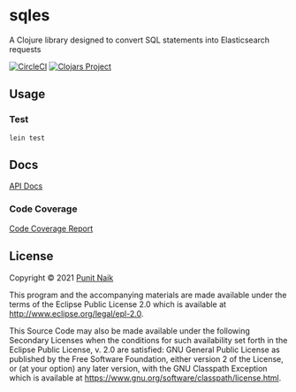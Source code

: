 # sqles

A Clojure library designed to convert SQL statements into Elasticsearch requests

[![CircleCI](https://circleci.com/gh/punit-naik/sqles/tree/master.svg?style=svg)](https://circleci.com/gh/punit-naik/sqles/tree/master)
[![Clojars Project](https://img.shields.io/clojars/v/org.clojars.punit-naik/sqles.svg)](https://clojars.org/org.clojars.punit-naik/sqles)

## Usage

### Test
```
lein test
```

## Docs

[API Docs](https://punit-naik.github.io/sqles)

### Code Coverage

[Code Coverage Report](https://punit-naik.github.io/sqles/coverage)

## License

Copyright © 2021 [Punit Naik](https://github.com/punit-naik)

This program and the accompanying materials are made available under the
terms of the Eclipse Public License 2.0 which is available at
http://www.eclipse.org/legal/epl-2.0.

This Source Code may also be made available under the following Secondary
Licenses when the conditions for such availability set forth in the Eclipse
Public License, v. 2.0 are satisfied: GNU General Public License as published by
the Free Software Foundation, either version 2 of the License, or (at your
option) any later version, with the GNU Classpath Exception which is available
at https://www.gnu.org/software/classpath/license.html.
